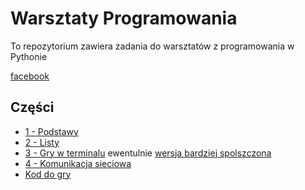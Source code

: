 # Warsztaty Programowania

To repozytorium zawiera zadania do warsztatów z programowania w Pythonie 

[facebook](https://www.facebook.com/Warsztaty-Programowania-Trzebinia-635087866893182)

## Części
- [1 - Podstawy](1.md)
- [2 - Listy](2.md)
- [3 - Gry w terminalu](3.md) ewentulnie [wersja bardziej spolszczona](3pl.md)
- [4 - Komunikacja sieciowa](4.md)
- [Kod do gry](ogar_io/README.md)